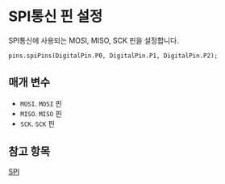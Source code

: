 # SPI통신 핀 설정

SPI통신에 사용되는 MOSI, MISO, SCK 핀을 설정합니다.

```sig
pins.spiPins(DigitalPin.P0, DigitalPin.P1, DigitalPin.P2);
```

## 매개 변수

* `MOSI`. `MOSI` 핀
* `MISO`. `MISO` 핀
* `SCK`. `SCK` 핀

## 참고 항목

[SPI](https://developer.mbed.org/handbook/SPI)